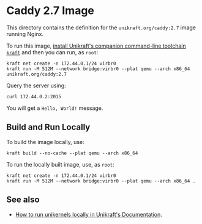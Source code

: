 # Caddy 2.7 Image

This directory contains the definition for the `unikraft.org/caddy:2.7` image running Nginx.

To run this image, [install Unikraft's companion command-line toolchain `kraft`](https://unikraft.org/docs/cli) and then you can run, as `root`:

```console
kraft net create -n 172.44.0.1/24 virbr0
kraft run -M 512M --network bridge:virbr0 --plat qemu --arch x86_64 unikraft.org/caddy:2.7
```

Query the server using:

```console
curl 172.44.0.2:2015
```

You will get a `Hello, World!` message.

## Build and Run Locally

To build the image locally, use:

```console
kraft build --no-cache --plat qemu --arch x86_64
```

To run the locally built image, use, as `root`:

```console
kraft net create -n 172.44.0.1/24 virbr0
kraft run -M 512M --network bridge:virbr0 --plat qemu --arch x86_64 .
```

## See also

- [How to run unikernels locally in Unikraft's Documentation](https://unikraft.org/docs/cli/running).
